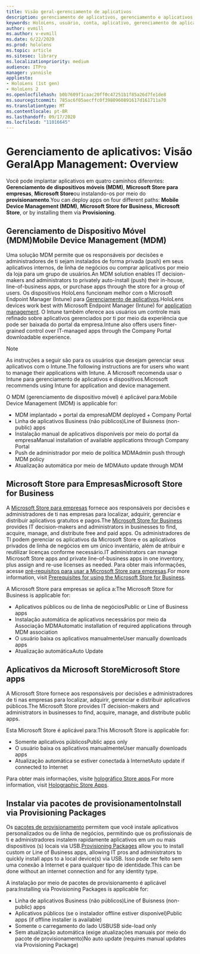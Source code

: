 ```yaml
---
title: Visão geral-gerenciamento de aplicativos
description: gerenciamento de aplicativos, gerenciamento e aplicativos
keywords: HoloLens, usuário, conta, aplicativo, gerenciamento de aplicativos,
author: evmill
ms.author: v-evmill
ms.date: 6/22/2020
ms.prod: hololens
ms.topic: article
ms.sitesec: library
ms.localizationpriority: medium
audience: ITPro
manager: yannisle
appliesto:
- HoloLens (1st gen)
- HoloLens 2
ms.openlocfilehash: b0b7609f1caac20ff0c47251b1f85a26d7fe1de8
ms.sourcegitcommit: 785ac6f05aecffc0f3980960891617d161711a70
ms.translationtype: MT
ms.contentlocale: pt-BR
ms.lasthandoff: 09/17/2020
ms.locfileid: "11016645"
---
```

# <span data-ttu-id="9b311-104">Gerenciamento de aplicativos: Visão Geral</span><span class="sxs-lookup"><span data-stu-id="9b311-104">App Management: Overview</span></span>

<span data-ttu-id="9b311-105">Você pode implantar aplicativos em quatro caminhos diferentes: **Gerenciamento de dispositivos móveis (MDM)**, **Microsoft Store para empresas**, **Microsoft Store**ou instalando-os por meio do **provisionamento**.</span><span class="sxs-lookup"><span data-stu-id="9b311-105">You can deploy apps on four different paths: **Mobile Device Management (MDM)**, **Microsoft Store for Business**, **Microsoft Store**, or by installing them via **Provisioning**.</span></span> 

## <span data-ttu-id="9b311-106">Gerenciamento de Dispositivo Móvel (MDM)</span><span class="sxs-lookup"><span data-stu-id="9b311-106">Mobile Device Management (MDM)</span></span>

<span data-ttu-id="9b311-107">Uma solução MDM permite que os responsáveis por decisões e administradores de ti sejam instalados de forma privada (push) em seus aplicativos internos, de linha de negócios ou comprar aplicativos por meio da loja para um grupo de usuários.</span><span class="sxs-lookup"><span data-stu-id="9b311-107">An MDM solution enables IT decision-makers and administrators to privately auto-install (push) their in-house, line-of-business apps, or purchase apps through the store for a group of users.</span></span> <span data-ttu-id="9b311-108">Os dispositivos HoloLens funcionam melhor com o Microsoft Endpoint Manager (Intune) para [Gerenciamento de aplicativos](app-deploy-intune.md).</span><span class="sxs-lookup"><span data-stu-id="9b311-108">HoloLens devices work best with Microsoft Endpoint Manager (Intune) for [application management](app-deploy-intune.md).</span></span> <span data-ttu-id="9b311-109">O Intune também oferece aos usuários um controle mais refinado sobre aplicativos gerenciados por ti por meio da experiência que pode ser baixada do portal da empresa.</span><span class="sxs-lookup"><span data-stu-id="9b311-109">Intune also offers users finer-grained control over IT-managed apps through the Company Portal downloadable experience.</span></span>

> [!NOTE] 
> <span data-ttu-id="9b311-110">As instruções a seguir são para os usuários que desejam gerenciar seus aplicativos com o Intune.</span><span class="sxs-lookup"><span data-stu-id="9b311-110">The following instructions are for users who want to manage their applications with Intune.</span></span> <span data-ttu-id="9b311-111">A Microsoft recomenda usar o Intune para gerenciamento de aplicativos e dispositivos.</span><span class="sxs-lookup"><span data-stu-id="9b311-111">Microsoft recommends using Intune for application and device management.</span></span>
    
<span data-ttu-id="9b311-112">O MDM (gerenciamento de dispositivo móvel) é aplicável para:</span><span class="sxs-lookup"><span data-stu-id="9b311-112">Mobile Device Management (MDM) is applicable for:</span></span> 
* <span data-ttu-id="9b311-113">MDM implantado + portal da empresa</span><span class="sxs-lookup"><span data-stu-id="9b311-113">MDM deployed + Company Portal</span></span> 
* <span data-ttu-id="9b311-114">Linha de aplicativos Business (não públicos)</span><span class="sxs-lookup"><span data-stu-id="9b311-114">Line of Buisness (non-public) apps</span></span>
* <span data-ttu-id="9b311-115">Instalação manual de aplicativos disponíveis por meio do portal da empresa</span><span class="sxs-lookup"><span data-stu-id="9b311-115">Manual installation of available applications through Company Portal</span></span>
* <span data-ttu-id="9b311-116">Push de administrador por meio de política MDM</span><span class="sxs-lookup"><span data-stu-id="9b311-116">Admin push through MDM policy</span></span>
* <span data-ttu-id="9b311-117">Atualização automática por meio de MDM</span><span class="sxs-lookup"><span data-stu-id="9b311-117">Auto update through MDM</span></span>

## <span data-ttu-id="9b311-118">Microsoft Store para Empresas</span><span class="sxs-lookup"><span data-stu-id="9b311-118">Microsoft Store for Business</span></span>

<span data-ttu-id="9b311-119">A [Microsoft Store para empresas](app-deploy-store-business.md) fornece aos responsáveis por decisões e administradores de ti nas empresas para localizar, adquirir, gerenciar e distribuir aplicativos gratuitos e pagos.</span><span class="sxs-lookup"><span data-stu-id="9b311-119">The [Microsoft Store for Business](app-deploy-store-business.md) provides IT decision-makers and administrators in businesses to find, acquire, manage, and distribute free and paid apps.</span></span> <span data-ttu-id="9b311-120">Os administradores de TI podem gerenciar os aplicativos da Microsoft Store e os aplicativos privados de linha de negócios em um único inventário, além de atribuir e reutilizar licenças conforme necessário.</span><span class="sxs-lookup"><span data-stu-id="9b311-120">IT administrators can manage Microsoft Store apps and private line-of-business apps in one inventory, plus assign and re-use licenses as needed.</span></span> <span data-ttu-id="9b311-121">Para obter mais informações, acesse [pré-requisitos para usar a Microsoft Store para empresas](https://docs.microsoft.com/microsoft-store/prerequisites-microsoft-store-for-business).</span><span class="sxs-lookup"><span data-stu-id="9b311-121">For more information, visit [Prerequisites for using the Microsoft Store for Business](https://docs.microsoft.com/microsoft-store/prerequisites-microsoft-store-for-business).</span></span>
    
<span data-ttu-id="9b311-122">A Microsoft Store para empresas se aplica a:</span><span class="sxs-lookup"><span data-stu-id="9b311-122">The Microsoft Store for Business is applicable for:</span></span> 
* <span data-ttu-id="9b311-123">Aplicativos públicos ou de linha de negócios</span><span class="sxs-lookup"><span data-stu-id="9b311-123">Public or Line of Business apps</span></span>
* <span data-ttu-id="9b311-124">Instalação automática de aplicativos necessários por meio da Associação MDM</span><span class="sxs-lookup"><span data-stu-id="9b311-124">Automatic installation of required applications through MDM association</span></span>
* <span data-ttu-id="9b311-125">O usuário baixa os aplicativos manualmente</span><span class="sxs-lookup"><span data-stu-id="9b311-125">User manually downloads apps</span></span>
* <span data-ttu-id="9b311-126">Atualização automática</span><span class="sxs-lookup"><span data-stu-id="9b311-126">Auto Update</span></span>

## <span data-ttu-id="9b311-127">Aplicativos da Microsoft Store</span><span class="sxs-lookup"><span data-stu-id="9b311-127">Microsoft Store apps</span></span>

<span data-ttu-id="9b311-128">A Microsoft Store fornece aos responsáveis por decisões e administradores de ti nas empresas para localizar, adquirir, gerenciar e distribuir aplicativos públicos.</span><span class="sxs-lookup"><span data-stu-id="9b311-128">The Microsoft Store provides IT decision-makers and administrators in businesses to find, acquire, manage, and distribute public apps.</span></span>
    
<span data-ttu-id="9b311-129">Esta Microsoft Store é aplicável para:</span><span class="sxs-lookup"><span data-stu-id="9b311-129">This Microsoft Store is applicable for:</span></span> 
* <span data-ttu-id="9b311-130">Somente aplicativos públicos</span><span class="sxs-lookup"><span data-stu-id="9b311-130">Public apps only</span></span>
* <span data-ttu-id="9b311-131">O usuário baixa os aplicativos manualmente</span><span class="sxs-lookup"><span data-stu-id="9b311-131">User manually downloads apps</span></span>
* <span data-ttu-id="9b311-132">Atualização automática se estiver conectada à Internet</span><span class="sxs-lookup"><span data-stu-id="9b311-132">Auto update if connected to Internet</span></span>

<span data-ttu-id="9b311-133">Para obter mais informações, visite [holográfico Store apps](https://docs.microsoft.com/hololens/holographic-store-apps).</span><span class="sxs-lookup"><span data-stu-id="9b311-133">For more information, visit [Holographic Store Apps](https://docs.microsoft.com/hololens/holographic-store-apps).</span></span>

## <span data-ttu-id="9b311-134">Instalar via pacotes de provisionamento</span><span class="sxs-lookup"><span data-stu-id="9b311-134">Install via Provisioning Packages</span></span>

<span data-ttu-id="9b311-135">Os [pacotes de provisionamento](app-deploy-provisioning-package.md) permitem que você instale aplicativos personalizados ou de linha de negócios, permitindo que os profissionais de ti e administradores instalem rapidamente aplicativos em um ou mais dispositivos (s) locais via USB.</span><span class="sxs-lookup"><span data-stu-id="9b311-135">[Provisioning Packages](app-deploy-provisioning-package.md) allow you to install custom or Line of Business apps, allowing IT pros and administrators to quickly install apps to a local device(s) via USB.</span></span> <span data-ttu-id="9b311-136">Isso pode ser feito sem uma conexão à Internet e para qualquer tipo de identidade.</span><span class="sxs-lookup"><span data-stu-id="9b311-136">This can be done without an internet connection and for any identity type.</span></span>
    
<span data-ttu-id="9b311-137">A instalação por meio de pacotes de provisionamento é aplicável para:</span><span class="sxs-lookup"><span data-stu-id="9b311-137">Installing via Provisioning Packages is applicable for:</span></span> 
* <span data-ttu-id="9b311-138">Linha de aplicativos Business (não públicos)</span><span class="sxs-lookup"><span data-stu-id="9b311-138">Line of Buisness (non-public) apps</span></span>
* <span data-ttu-id="9b311-139">Aplicativos públicos (se o instalador offline estiver disponível)</span><span class="sxs-lookup"><span data-stu-id="9b311-139">Public apps (if offline installer is available)</span></span>
* <span data-ttu-id="9b311-140">Somente o carregamento do lado USB</span><span class="sxs-lookup"><span data-stu-id="9b311-140">USB side-load only</span></span>
* <span data-ttu-id="9b311-141">Sem atualização automática (exige atualizações manuais por meio do pacote de provisionamento)</span><span class="sxs-lookup"><span data-stu-id="9b311-141">No auto update (requires manual updates via Provisioning Package)</span></span>
